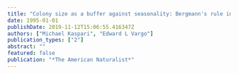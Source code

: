 ```yaml
---
title: "Colony size as a buffer against seasonality: Bergmann's rule in social insects"
date: 1995-01-01
publishDate: 2019-11-12T15:06:55.416347Z
authors: ["Michael Kaspari", "Edward L Vargo"]
publication_types: ["2"]
abstract: ""
featured: false
publication: "*The American Naturalist*"
---
```


